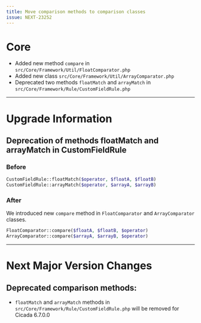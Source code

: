 ```yaml
---
title: Move comparison methods to comparison classes
issue: NEXT-23252
---
```

# Core
* Added new method `compare` in `src/Core/Framework/Util/FloatComparator.php`
* Added new class `src/Core/Framework/Util/ArrayComparator.php`
* Deprecated two methods `floatMatch` and `arrayMatch` in `src/Core/Framework/Rule/CustomFieldRule.php`
___
# Upgrade Information
## Deprecation of methods floatMatch and arrayMatch in CustomFieldRule
### Before

```php
CustomFieldRule::floatMatch($operator, $floatA, $floatB)
CustomFieldRule::arrayMatch($operator, $arrayA, $arrayB)
```
### After
We introduced new `compare` method in `FloatComparator` and `ArrayComparator` classes.
```php
FloatComparator::compare($floatA, $floatB, $operator)
ArrayComparator::compare($arrayA, $arrayB, $operator)
```
___
# Next Major Version Changes
## Deprecated comparison methods:
* `floatMatch` and `arrayMatch` methods in `src/Core/Framework/Rule/CustomFieldRule.php` will be removed for Cicada 6.7.0.0
